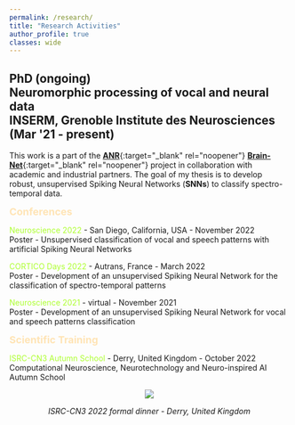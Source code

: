 ```yaml
---
permalink: /research/
title: "Research Activities"
author_profile: true
classes: wide
---
```


## PhD (ongoing)<br/>Neuromorphic processing of vocal and neural data<br/>INSERM, Grenoble Institute des Neurosciences (Mar '21 - present)

This work is a part of the [**ANR**](https://anr.fr/en/){:target="_blank" rel="noopener"} [**Brain-Net**](https://sites.google.com/view/brainnet-project/accueil){:target="_blank" rel="noopener"} project in collaboration with academic and industrial partners. The goal of my thesis is to develop robust, unsupervised Spiking Neural Networks (**SNNs**) to classify spectro-temporal data. 

<font size="4.5"><span style="color:moccasin"><b>Conferences</b></span></font>

<span style="color:greenyellow">Neuroscience 2022</span> - San Diego, California, USA - November 2022\
Poster - Unsupervised classification of vocal and speech patterns with artificial Spiking Neural Networks

<span style="color:greenyellow">CORTICO Days 2022</span> - Autrans, France - March 2022\
Poster - Development of an unsupervised Spiking Neural Network for the classification of spectro-temporal patterns

<span style="color:greenyellow">Neuroscience 2021</span> - virtual - November 2021\
Poster - Development of an unsupervised Spiking Neural Network for vocal and speech patterns classification

<font size="4.5"><span style="color:moccasin"><b>Scientific Training</b></span></font>

<span style="color:greenyellow">ISRC-CN3 Autumn School</span> - Derry, United Kingdom - October 2022\
Computational Neuroscience, Neurotechnology and Neuro-inspired AI Autumn School


<p align="center">
  <img src="https://saideepesh.github.io/images/1666916373934-E.jpg?raw=true">
</p>


<p align="center">
  <i>ISRC-CN3 2022 formal dinner - Derry, United Kingdom</i>
</p>

